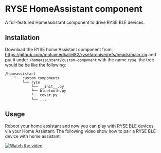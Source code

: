 # RYSE HomeAssistant component
A full-featured Homeassistant component to drive RYSE BLE devices.

## Installation
Download the RYSE home Assistant component from: https://github.com/mohamedkallel82/ryse/archive/refs/heads/main.zip
and put it under `/homeassistant/custom-component` with the name `ryse`.
the tree would be be like the following:


    /homeassistant
        └── custom_components
            └── ryse
                └── __init__.py
                └── bluetooth.py
                └── cover.py
                └── ...

## Usage
Reboot your home assistant and now you can play with RYSE BLE devices via your Home Assistant.
The following video show how to pair a RYSE BLE device with home assistant: 

[![Watch the video](https://img.youtube.com/vi/G24vZGYZ-_o/0.jpg)](https://youtu.be/G24vZGYZ-_o)
